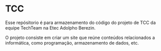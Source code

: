 # TCC

Esse repósitorio é para armazenamento do código do projeto de TCC da equipe TechTeam na Etec Adolpho Berezin.

O projeto consiste em criar um site que reúne conteúdos relacionados a informática, como programação, armazenamento de dados, etc.
